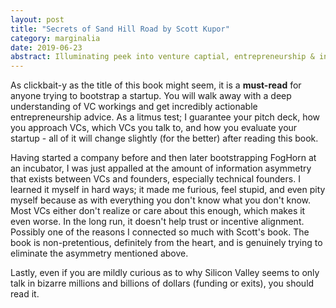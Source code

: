 ```yaml
---
layout: post
title: "Secrets of Sand Hill Road by Scott Kupor"
category: marginalia
date: 2019-06-23
abstract: Illuminating peek into venture captial, entrepreneurship & incentive alignment
---
```


As clickbait-y as the title of this book might seem, it is a **must-read** for anyone trying to bootstrap a startup. You will walk away with a deep understanding of VC workings and get incredibly actionable entrepreneurship advice. As a litmus test; I guarantee your pitch deck, how you approach VCs, which VCs you talk to, and how you evaluate your startup - all of it will change slightly (for the better) after reading this book.

Having started a company before and then later bootstrapping FogHorn at an incubator, I was just appalled at the amount of information asymmetry that exists between VCs and founders, especially technical founders. I learned it myself in hard ways; it made me furious, feel stupid, and even pity myself because as with everything you don't know what you don't know. Most VCs either don't realize or care about this enough, which makes it even worse. In the long run, it doesn't help trust or incentive alignment. Possibly one of the reasons I connected so much with Scott's book. The book is non-pretentious, definitely from the heart, and is genuinely trying to eliminate the asymmetry mentioned above.

Lastly, even if you are mildly curious as to why Silicon Valley seems to only talk in bizarre millions and billions of dollars (funding or exits), you should read it.